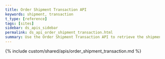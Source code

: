 ```yaml
---
title: Order Shipment Transaction API
keywords: shipment, transaction
t_type: [reference]
tags: [sites]
sidebar: ds_apis_sidebar
permalink: ds_api_order_shipment_transaction.html
summary: ​Use the Order Shipment Transaction API to retrieve the shipment transactions for an order.
---
```

{% include custom/shared/apis/order_shipment_transaction.md %}